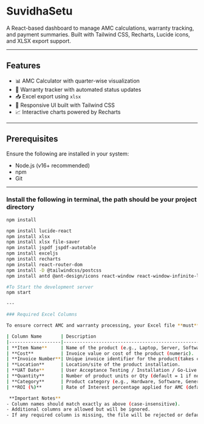 # SuvidhaSetu

A React-based dashboard to manage AMC calculations, warranty tracking, and payment summaries. Built with Tailwind CSS, Recharts, Lucide icons, and XLSX export support.

---

##  Features

- 📊 AMC Calculator with quarter-wise visualization
- 📅 Warranty tracker with automated status updates
- 📥 Excel export using `xlsx`
- 📌 Responsive UI built with Tailwind CSS
- 📈 Interactive charts powered by Recharts

---

##  Prerequisites
Ensure the following are installed in your system:

- Node.js (v16+ recommended)
- npm
- Git

---




### Install the following in terminal, the path should be your project directory
```bash
npm install

npm install lucide-react
npm install xlsx
npm install xlsx file-saver
npm install jspdf jspdf-autotable
npm install exceljs
npm install recharts
npm install react-router-dom
npm install -D @tailwindcss/postcss
npm install antd @ant-design/icons react-window react-window-infinite-loader web-vitals

#To Start the development server
npm start

---

### Required Excel Columns

To ensure correct AMC and warranty processing, your Excel file **must** include the following columns:

| Column Name       | Description                                                                 |
|-------------------|-----------------------------------------------------------------------------|
| **Item Name**     | Name of the product (e.g., Laptop, Server, Software License).               |
| **Cost**          | Invoice value or cost of the product (numeric).                             |
| **Invoice Number**| Unique invoice identifier for the product(takes characters aswell)          |
| **Location**      | Location/site of the product installation.                                  |
| **UAT Date**      | User Acceptance Testing / Installation / Go-Live date (used for AMC start). |
| **Quantity**      | Number of product units or Qty (default = 1 if not provided).               |
| **Category**      | Product category (e.g., Hardware, Software, General).                       |
| **ROI (%)**       | Rate of Interest percentage applied for AMC (default = 0 if not provided).  |

 **Important Notes**  
- Column names should match exactly as above (case-insensitive).  
- Additional columns are allowed but will be ignored.  
- If any required column is missing, the file will be rejected or default values will be applied.  
